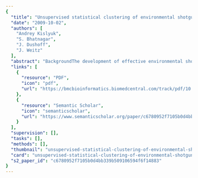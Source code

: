 ```yaml
---
{
  "title": "Unsupervised statistical clustering of environmental shotgun sequences",
  "date": "2009-10-02",
  "authors": [
    "Andrey Kislyuk",
    "S. Bhatnagar",
    "J. Dushoff",
    "J. Weitz"
  ],
  "abstract": "BackgroundThe development of effective environmental shotgun sequence binning methods remains an ongoing challenge in algorithmic analysis of metagenomic data. While previous methods have focused primarily on supervised learning involving extrinsic data, a first-principles statistical model combined with a self-training fitting method has not yet been developed.ResultsWe derive an unsupervised, maximum-likelihood formalism for clustering short sequences by their taxonomic origin on the basis of their k-mer distributions. The formalism is implemented using a Markov Chain Monte Carlo approach in a k-mer feature space. We introduce a space transformation that reduces the dimensionality of the feature space and a genomic fragment divergence measure that strongly correlates with the method's performance. Pairwise analysis of over 1000 completely sequenced genomes reveals that the vast majority of genomes have sufficient genomic fragment divergence to be amenable for binning using the present formalism. Using a high-performance implementation, the binner is able to classify fragments as short as 400 nt with accuracy over 90% in simulations of low-complexity communities of 2 to 10 species, given sufficient genomic fragment divergence. The method is available as an open source package called LikelyBin.ConclusionAn unsupervised binning method based on statistical signatures of short environmental sequences is a viable stand-alone binning method for low complexity samples. For medium and high complexity samples, we discuss the possibility of combining the current method with other methods as part of an iterative process to enhance the resolving power of sorting reads into taxonomic and/or functional bins.",
  "links": [
    {
      "resource": "PDF",
      "icon": "pdf",
      "url": "https://bmcbioinformatics.biomedcentral.com/track/pdf/10.1186/1471-2105-10-316"
    },
    {
      "resource": "Semantic Scholar",
      "icon": "semanticscholar",
      "url": "https://www.semanticscholar.org/paper/c6780952f7105b0d4bb339b509106594f6f14883"
    }
  ],
  "supervision": [],
  "tasks": [],
  "methods": [],
  "thumbnail": "unsupervised-statistical-clustering-of-environmental-shotgun-sequences-thumb.jpg",
  "card": "unsupervised-statistical-clustering-of-environmental-shotgun-sequences-card.jpg",
  "s2_paper_id": "c6780952f7105b0d4bb339b509106594f6f14883"
}
---
```



